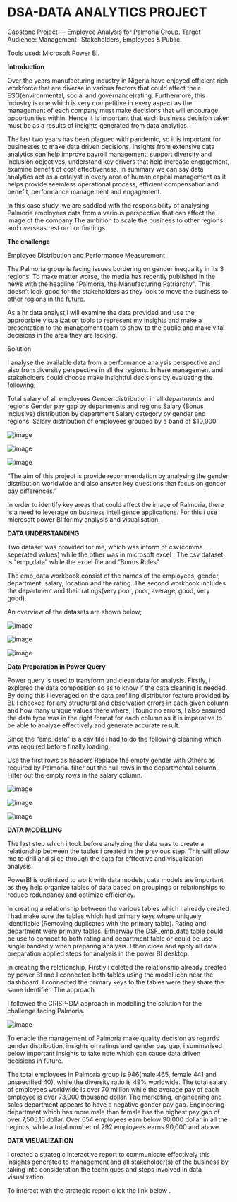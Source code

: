# DSA-DATA ANALYTICS PROJECT
Capstone Project — Employee Analysis for Palmoria Group.
Target Audience: Management- Stakeholders, Employees & Public.

Tools used: Microsoft Power BI.

**Introduction**

Over the years manufacturing industry in Nigeria have enjoyed efficient rich workforce that are diverse in various factors that could affect their ESG(environmental, social and governance)rating.
Furthermore, this industry is one which is very competitive in every aspect as the management of each company must make decisions that will encourage opportunities within. Hence it is important that each business decision taken must be as a results of insights generated from data analytics.

The last two years has been plagued with pandemic, so it is important for businesses to make data driven decisions. Insights from extensive data analytics can help improve payroll management, support diversity and inclusion objectives, understand key drivers that help increase engagement, examine benefit of cost effectiveness. In summary we can say data analytics act as a catalyst in every area of human capital management as it helps provide seemless operational process, efficient compensation and benefit, performance management and engagement.

In this case study, we are saddled with the responsibility of analysing Palmoria employees data from a various perspective that can affect the image of the company.The ambition to scale the business to other regions and overseas rest on our findings.

**The challenge**

Employee Distribution and Performance Measurement

The Palmoria group is facing issues bordering on gender inequality in its 3 regions. To make matter worse, the media has recently published in the news with the headline “Palmoria, the Manufacturing Patriarchy”. This doesn’t look good for the stakeholders as they look to move the business to other regions in the future.

As a hr data analyst,i will examine the data provided and use the appropriate visualization tools to represent my insights and make a presentation to the management team to show to the public and make vital decisions in the area they are lacking.

Solution

I analyse the available data from a performance analysis perspective and also from diversity perspective in all the regions. In here management and stakeholders could choose make insightful decisions by evaluating the following;

Total salary of all employees
Gender distribution in all departments and regions
Gender pay gap by departments and regions
Salary (Bonus inclusive) distribution by department
Salary category by gender and regions.
Salary distribution of employees grouped by a band of $10,000

![image](https://github.com/user-attachments/assets/c2ec8aaa-6316-44f1-b260-99d9e329f641)

![image](https://github.com/user-attachments/assets/87c77103-2a3d-4cbe-aeab-688e6d374437)

![image](https://github.com/user-attachments/assets/4d853085-8d3e-47e2-a6ce-6350f054a460)

“The aim of this project is provide recommendation by analysing the gender distribution worldwide and also answer key questions that focus on gender pay differences.”

In order to identify key areas that could affect the image of Palmoria, there is a need to leverage on business intelligence applications. For this i use microsoft power BI for my analysis and visualisation.

**DATA UNDERSTANDING**

Two dataset was provided for me, which was inform of csv(comma seperated values) while the other was in microsoft excel . The csv dataset is "emp_data” while the excel file and “Bonus Rules”.

The emp_data workbook consist of the names of the employees, gender, department, salary, location and the rating. The second workbook includes the department and their ratings(very poor, poor, average, good, very good).

An overview of the datasets are shown below;

![image](https://github.com/user-attachments/assets/4cb6f145-1f8c-4968-b929-92505d671513)

![image](https://github.com/user-attachments/assets/0b702727-748e-4e40-a2d3-c0b95cc3a78b)

![image](https://github.com/user-attachments/assets/4865ad8b-3c71-4ffe-a6a5-4575217c6fe4)

**Data Preparation in Power Query**

Power query is used to transform and clean data for analysis. Firstly, i explored the data composition so as to know if the data cleaning is needed. By doing this i leveraged on the data profiling distributor feature provided by BI. I checked for any structural and observation errors in each given column and how many unique values there where, I found no errors, I also ensured the data type was in the right format for each column as it is imperative to be able to analyze effectively and generate accurate result.

Since the “emp_data” is a csv file i had to do the following cleaning which was required before finally loading:

Use the first rows as headers
Replace the empty gender with Others as required by Palmoria.
filter out the null rows in the departmental column.
Filter out the empty rows in the salary column.

![image](https://github.com/user-attachments/assets/856a28ce-c6f4-4375-b7c3-9e0181ba369c)

![image](https://github.com/user-attachments/assets/81364a67-f239-4f89-80e9-a404688e23cb)

![image](https://github.com/user-attachments/assets/23849747-522f-4a27-ace6-d233cbcf46c7)



**DATA MODELLING**

The last step which i took before analyzing the data was to create a relationship between the tables i created in the previous step. This will allow me to drill and slice through the data for efffective and visualization analysis.

PowerBI is optimized to work with data models, data models are important as they help organize tables of data based on groupings or relationships to reduce redundancy and optimize efficiency.

In creating a relationship between the various tables which i already created I had make sure the tables which had primary keys where uniquely identifiable (Removing duplicates with the primary table). Rating and department were primary tables. Eitherway the DSF_emp_data table could be use to connect to both rating and department table or could be use single handedly when preparing analysis. I then close and apply all data preparation applied steps for analysis in the power BI desktop.

In creating the relationship, Firstly i deleted the relationship already created by power BI and I connected both tables using the model icon near the dashboard. I connected the primary keys to the tables were they share the same identifier.
The approach

I followed the CRISP-DM approach in modelling the solution for the challenge facing Palmoria.

![image](https://github.com/user-attachments/assets/108488cd-eec8-49f8-8308-aa78b4d59a4c)


To enable the management of Palmoria make quality decision as regards gender distribution, insights on ratings and gender pay gap, i summarised below important insights to take note which can cause data driven decisions in future.

The total employees in Palmoria group is 946(male 465, female 441 and unspecified 40), while the diversity ratio is 49% worldwide.
The total salary of employees worldwide is over 70 million while the average pay of each employee is over 73,000 thousand dollar.
The marketing, engineering and sales department appears to have a negative gender pay gap. Engineering department which has more male than female has the highest pay gap of over 7,505.16 dollar.
Over 654 employees earn below 90,000 dollar in all the regions, while a total number of 292 employees earns 90,000 and above.


**DATA VISUALIZATION**

I created a strategic interactive report to communicate effectively this insights generated to management and all stakeholder(s) of the business by taking into consideration the techniques and steps involved in data visualization.

To interact with the strategic report click the link below .




